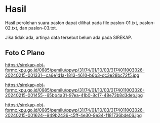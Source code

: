 # Hasil

Hasil perolehan suara paslon dapat dilihat pada file paslon-01.txt, paslon-02.txt, dan paslon-03.txt.

Jika tidak ada, artinya data tersebut belum ada pada SIREKAP.

## Foto C Plano

https://sirekap-obj-formc.kpu.go.id/0685/pemilu/ppwp/31/74/01/10/03/3174011003026-20240215-001331--ca6e1d1a-1813-4610-b6b3-dc3e28bc72f5.jpg

https://sirekap-obj-formc.kpu.go.id/0685/pemilu/ppwp/31/74/01/10/03/3174011003026-20240215-001455--65bb4a31-97ea-41b0-8c17-48e73b8d3deb.jpg

https://sirekap-obj-formc.kpu.go.id/0685/pemilu/ppwp/31/74/01/10/03/3174011003026-20240215-001624--949b2436-c5ff-4e30-9e34-f181736bde06.jpg
